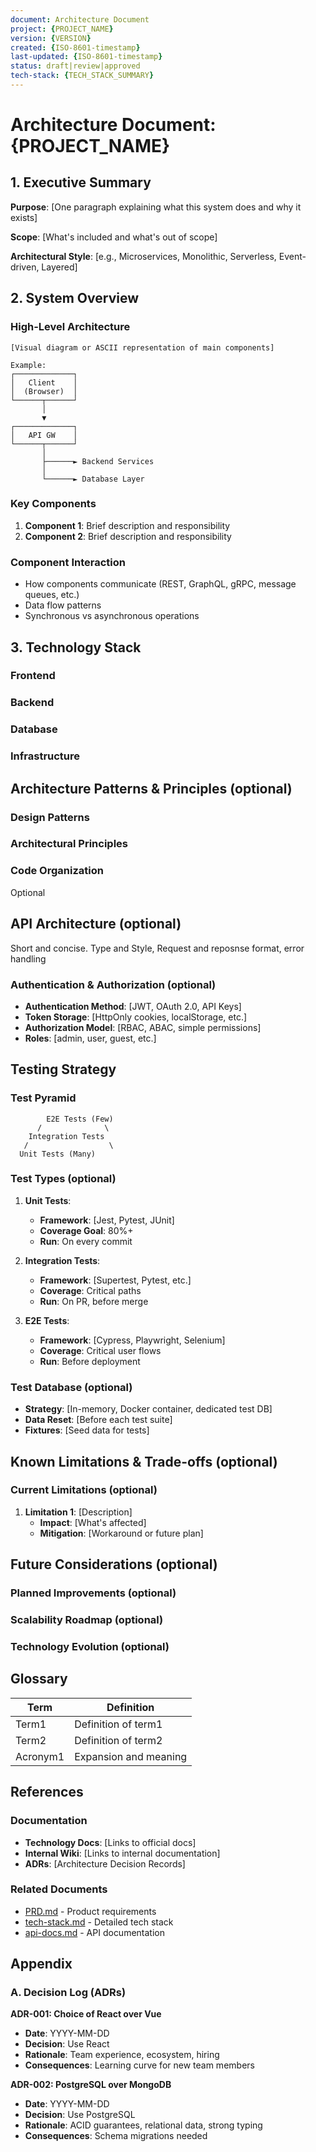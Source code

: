 ```yaml
---
document: Architecture Document
project: {PROJECT_NAME}
version: {VERSION}
created: {ISO-8601-timestamp}
last-updated: {ISO-8601-timestamp}
status: draft|review|approved
tech-stack: {TECH_STACK_SUMMARY}
---
```


# Architecture Document: {PROJECT_NAME}

## 1. Executive Summary

**Purpose**: [One paragraph explaining what this system does and why it exists]

**Scope**: [What's included and what's out of scope]

**Architectural Style**: [e.g., Microservices, Monolithic, Serverless, Event-driven, Layered]

## 2. System Overview

### High-Level Architecture
```
[Visual diagram or ASCII representation of main components]

Example:
┌─────────────┐
│   Client    │
│  (Browser)  │
└──────┬──────┘
       │
       ▼
┌─────────────┐
│   API GW    │
└──────┬──────┘
       │
       ├──────► Backend Services
       │
       └──────► Database Layer
```

### Key Components
1. **Component 1**: Brief description and responsibility
2. **Component 2**: Brief description and responsibility

### Component Interaction
- How components communicate (REST, GraphQL, gRPC, message queues, etc.)
- Data flow patterns
- Synchronous vs asynchronous operations

## 3. Technology Stack

### Frontend

### Backend

### Database

### Infrastructure

## Architecture Patterns & Principles (optional)

### Design Patterns

### Architectural Principles

### Code Organization
Optional

## API Architecture (optional)

Short and concise.
Type and Style, Request and reposnse format, error handling

### Authentication & Authorization (optional)
- **Authentication Method**: [JWT, OAuth 2.0, API Keys]
- **Token Storage**: [HttpOnly cookies, localStorage, etc.]
- **Authorization Model**: [RBAC, ABAC, simple permissions]
- **Roles**: [admin, user, guest, etc.]

## Testing Strategy

### Test Pyramid
```
        E2E Tests (Few)
      /              \
    Integration Tests
   /                  \
  Unit Tests (Many)
```

### Test Types (optional)
1. **Unit Tests**:
   - **Framework**: [Jest, Pytest, JUnit]
   - **Coverage Goal**: 80%+
   - **Run**: On every commit

2. **Integration Tests**:
   - **Framework**: [Supertest, Pytest, etc.]
   - **Coverage**: Critical paths
   - **Run**: On PR, before merge

3. **E2E Tests**:
   - **Framework**: [Cypress, Playwright, Selenium]
   - **Coverage**: Critical user flows
   - **Run**: Before deployment

### Test Database (optional)
- **Strategy**: [In-memory, Docker container, dedicated test DB]
- **Data Reset**: [Before each test suite]
- **Fixtures**: [Seed data for tests]

## Known Limitations & Trade-offs (optional)

### Current Limitations (optional)
1. **Limitation 1**: [Description]
   - **Impact**: [What's affected]
   - **Mitigation**: [Workaround or future plan]


## Future Considerations (optional)

### Planned Improvements (optional)

### Scalability Roadmap (optional)

### Technology Evolution (optional)


## Glossary

| Term | Definition |
|------|------------|
| Term1 | Definition of term1 |
| Term2 | Definition of term2 |
| Acronym1 | Expansion and meaning |

## References

### Documentation
- **Technology Docs**: [Links to official docs]
- **Internal Wiki**: [Links to internal documentation]
- **ADRs**: [Architecture Decision Records]

### Related Documents
- [PRD.md](./prd.md) - Product requirements
- [tech-stack.md](./tech-stack.md) - Detailed tech stack
- [api-docs.md](./api-docs.md) - API documentation

## Appendix

### A. Decision Log (ADRs)
**ADR-001: Choice of React over Vue**
- **Date**: YYYY-MM-DD
- **Decision**: Use React
- **Rationale**: Team experience, ecosystem, hiring
- **Consequences**: Learning curve for new team members

**ADR-002: PostgreSQL over MongoDB**
- **Date**: YYYY-MM-DD
- **Decision**: Use PostgreSQL
- **Rationale**: ACID guarantees, relational data, strong typing
- **Consequences**: Schema migrations needed
